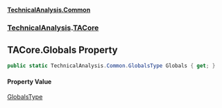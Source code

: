 #### [TechnicalAnalysis.Common](TechnicalAnalysis.Common.md 'TechnicalAnalysis.Common')
### [TechnicalAnalysis](TechnicalAnalysis.Common.md#TechnicalAnalysis 'TechnicalAnalysis').[TACore](TACore.md 'TechnicalAnalysis.TACore')

## TACore.Globals Property

```csharp
public static TechnicalAnalysis.Common.GlobalsType Globals { get; }
```

#### Property Value
[GlobalsType](GlobalsType.md 'TechnicalAnalysis.Common.GlobalsType')